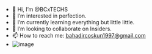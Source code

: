 - 👋 Hi, I’m @BCxTECHS
- 👀 I’m interested in perfection.
- 🌱 I’m currently learning everything but little little.
- 💞️ I’m looking to collaborate on Insiders.
- 📫 How to reach me: bahadircoskun1997@gmail.com
- ![image](https://user-images.githubusercontent.com/87519995/140336061-f7211fae-c897-41e3-8fd6-6b75739a12c1.png)


<!---
BCxTECHS/BCxTECHS is a ✨ special ✨ repository because its `README.md` (this file) appears on your GitHub profile.
You can click the Preview link to take a look at your changes.
--->
